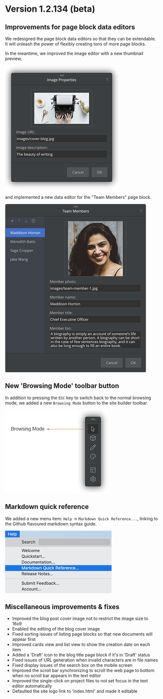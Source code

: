 # Version 1.2.134 (beta)

## Improvements for page block data editors

We redesigned the page block data editors so that they can be extendable. It will unleash the power of flexibly creating tons of more page blocks.

In the meantime, we improved the image editor with a new thumbnail preview,

![screen-image-properties-editor](screen-image-properties-editor.png)

and implemented a new data editor for the "Team Members" page block.

![screen-team-members-editor](screen-team-members-editor.png)

## New 'Browsing Mode' toolbar button

In addition to pressing the `ESC` key to switch back to the normal browsing mode, we added a new `Browsing Mode` button to the site builder toolbar.

![screenshot-sitebuilder-toolbar-browsing](screenshot-sitebuilder-toolbar-browsing.png)

## Markdown quick reference

We added a new menu item: `Help` -> `Markdown Quick Reference...`, linking to the Github flavoured markdown syntax guide.

![screen-markdown-reference](screen-markdown-reference.png)

## Miscellaneous improvements & fixes

* Improved the blog post cover image not to restrict the image size to 16x9
* Enabled the editing of the blog cover image
* Fixed sorting issues of listing page blocks so that new documents will appear first
* Improved cards view and list view to show the creation date on each item
* Added a 'Draft' icon to the blog title page block if it's in 'Draft' status
* Fixed issues of URL generation when invalid characters are in file names
* Fixed display issues of the search box on the mobile screen
* Improved the scroll bar synchronizing to scroll the web page to bottom when no scroll bar appears in the text editor
* Improved the single-click on project files to not set focus in the text editor automatically
* Defaulted the site logo link to 'index.html' and made it editable
